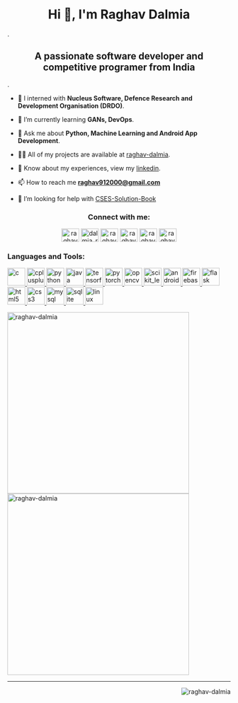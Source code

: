 <h1 align="center">Hi 👋, I'm Raghav Dalmia</h1>.
<h2 align="center">A passionate software developer and competitive programer from India</h2>.

- 🔭 I interned with **Nucleus Software, Defence Research and Development Organisation (DRDO)**.

- 🌱 I’m currently learning **GANs, DevOps**.

- 💬 Ask me about **Python, Machine Learning and Android App Development**.

- 👨‍💻 All of my projects are available at [raghav-dalmia](https://github.com/raghav-dalmia).

- 📄 Know about my experiences, view my [linkedin](https://www.linkedin.com/in/raghav0901/).

- 📫 How to reach me **raghav912000@gmail.com**

- 🤝 I’m looking for help with [CSES-Solution-Book](https://github.com/raghav-dalmia/CSES-Solution-Book)

<h3 align="center">Connect with me:</h3>
<p align="center">
  <a href="https://linkedin.com/in/raghav0901" target="blank"><img align="center" src="https://cdn.jsdelivr.net/npm/simple-icons@3.0.1/icons/linkedin.svg" alt="raghav0901" height="30" width="40" /></a>
  <a href="https://instagram.com/dalmia_raghav" target="blank"><img align="center" src="https://cdn.jsdelivr.net/npm/simple-icons@3.0.1/icons/instagram.svg" alt="dalmia_raghav" height="30" width="40" /></a>
  <a href="https://www.codechef.com/users/raghav_0901" target="blank"><img align="center" src="https://cdn.jsdelivr.net/npm/simple-icons@3.1.0/icons/codechef.svg" alt="raghav_0901" height="30" width="40" /></a>
  <a href="https://codeforces.com/profile/raghav2000" target="blank"><img align="center" src="https://cdn.jsdelivr.net/npm/simple-icons@3.0.1/icons/codeforces.svg" alt="raghav2000" height="30" width="40" /></a>
  <a href="https://auth.geeksforgeeks.org/user/raghav-dalmia/profile" target="blank"><img align="center" src="https://cdn.jsdelivr.net/npm/simple-icons@3.0.1/icons/geeksforgeeks.svg" alt="raghav-dalmia" height="30" width="40" /></a>
  <a href="https://atcoder.jp/users/raghav_dalmia" target="blank"> <img align="center" src="https://img.atcoder.jp/assets/atcoder.png" alt="raghav-dalmia" height="30" width="40" /></a>
</p>

<h3 align="left">Languages and Tools:</h3>
<p align="left"> 
<a href="https://www.cprogramming.com/" target="_blank"> <img src="https://devicons.github.io/devicon/devicon.git/icons/c/c-original.svg" alt="c" width="40" height="40"/> </a>
<a href="https://www.w3schools.com/cpp/" target="_blank"> <img src="https://devicons.github.io/devicon/devicon.git/icons/cplusplus/cplusplus-original.svg" alt="cplusplus" width="40" height="40"/> </a> 
<a href="https://www.python.org" target="_blank"> <img src="https://devicons.github.io/devicon/devicon.git/icons/python/python-original.svg" alt="python" width="40" height="40"/> </a> 
<a href="https://www.java.com" target="_blank"> <img src="https://devicons.github.io/devicon/devicon.git/icons/java/java-original-wordmark.svg" alt="java" width="40" height="40"/> </a> 
<a href="https://www.tensorflow.org" target="_blank"> <img src="https://www.vectorlogo.zone/logos/tensorflow/tensorflow-icon.svg" alt="tensorflow" width="40" height="40"/> </a> 
<a href="https://pytorch.org/" target="_blank"> <img src="https://www.vectorlogo.zone/logos/pytorch/pytorch-icon.svg" alt="pytorch" width="40" height="40"/> </a> 
<a href="https://opencv.org/" target="_blank"> <img src="https://www.vectorlogo.zone/logos/opencv/opencv-icon.svg" alt="opencv" width="40" height="40"/> </a> 
<a href="https://scikit-learn.org/" target="_blank"> <img src="https://upload.wikimedia.org/wikipedia/commons/0/05/Scikit_learn_logo_small.svg" alt="scikit_learn" width="40" height="40"/> </a>
<a href="https://developer.android.com" target="_blank"> <img src="https://devicons.github.io/devicon/devicon.git/icons/android/android-original-wordmark.svg" alt="android" width="40" height="40"/> </a>  
<a href="https://firebase.google.com/" target="_blank"> <img src="https://www.vectorlogo.zone/logos/firebase/firebase-icon.svg" alt="firebase" width="40" height="40"/> </a> 
<a href="https://flask.palletsprojects.com/" target="_blank"> <img src="https://www.vectorlogo.zone/logos/pocoo_flask/pocoo_flask-icon.svg" alt="flask" width="40" height="40"/> </a> 
<a href="https://www.w3.org/html/" target="_blank"> <img src="https://devicons.github.io/devicon/devicon.git/icons/html5/html5-original-wordmark.svg" alt="html5" width="40" height="40"/> </a> 
<a href="https://www.w3schools.com/css/" target="_blank"> <img src="https://devicons.github.io/devicon/devicon.git/icons/css3/css3-original-wordmark.svg" alt="css3" width="40" height="40"/> </a> 
<a href="https://www.mysql.com/" target="_blank"> <img src="https://devicons.github.io/devicon/devicon.git/icons/mysql/mysql-original-wordmark.svg" alt="mysql" width="40" height="40"/> </a>   
<a href="https://www.sqlite.org/" target="_blank"> <img src="https://www.vectorlogo.zone/logos/sqlite/sqlite-icon.svg" alt="sqlite" width="40" height="40"/> </a> 
<a href="https://www.linux.org/" target="_blank"> <img src="https://devicons.github.io/devicon/devicon.git/icons/linux/linux-original.svg" alt="linux" width="40" height="40"/> </a>
</p>

<p><img align="left" src="https://github-readme-stats.vercel.app/api/top-langs?username=raghav-dalmia&show_icons=true&locale=en&layout=compact" alt="raghav-dalmia" width = 410/></p>

<p>&nbsp;<img align="center" src="https://github-readme-stats.vercel.app/api?username=raghav-dalmia&show_icons=true&locale=en" alt="raghav-dalmia" width = 410 /></p>

----
<p align="right"> <img src="https://komarev.com/ghpvc/?username=raghav-dalmia&label=Profile%20views&color=0e75b6&style=flat" alt="raghav-dalmia" /> </p>
